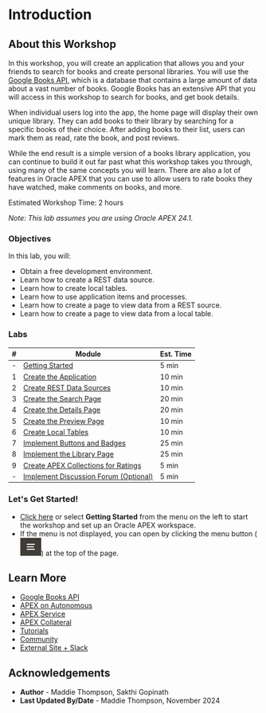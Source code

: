 # Introduction
## About this Workshop
In this workshop, you will create an application that allows you and your friends to search for books and create personal libraries. You will use the [Google Books API](https://developers.google.com/books/docs/v1/using), which is a database that contains a large amount of data about a vast number of books. Google Books has an extensive API that you will access in this workshop to search for books, and get book details.

When individual users log into the app, the home page will display their own unique library. They can add books to their library by searching for a specific books of their choice. After adding books to their list, users can mark them as read, rate the book, and post reviews.

While the end result is a simple version of a books library application, you can continue to build it out far past what this workshop takes you through, using many of the same concepts you will learn.  There are also a lot of features in Oracle APEX that you can use to allow users to rate books they have watched, make comments on books, and more.

Estimated Workshop Time: 2 hours

*Note: This lab assumes you are using Oracle APEX 24.1.*

### Objectives
In this lab, you will:  
- Obtain a free development environment.  
- Learn how to create a REST data source.  
- Learn how to create local tables.  
- Learn how to use application items and processes.  
- Learn how to create a page to view data from a REST source.  
- Learn how to create a page to view data from a local table.  

### Labs

| #   | Module                                                           | Est. Time |
| --- | ---------------------------------------------------------------- | --------- |
| -   | [Getting Started](?lab=1-sign-up-apex)                           | 5 min     |
| 1   | [Create the Application](?lab=create-app)                        | 10 min    |
| 2   | [Create REST Data Sources](?lab=creating-rest-sources)           | 10 min    |
| 3   | [Create the Search Page](?lab=creating-book-search-page)        | 20 min    |
| 4   | [Create the Details Page](?lab=creating-book-details-page)      | 20 min    |
| 5   | [Create the Preview Page](?lab=creating-book-preview-page)      | 10 min    |
| 6   | [Create Local Tables](?lab=creating-tables)                      | 10 min    |
| 7   | [Implement Buttons and Badges](?lab=creating-buttons-badges)     | 25 min    |
| 8   | [Implement the Library Page](?lab=implementing-library-page) | 25 min    |
| 9   | [Create APEX Collections for Ratings](?lab=adding-cast-list)                | 5 min     |
| -   | [Implement Discussion Forum (Optional)](?lab=improving-watchlist-page)       | 5 min     |

### **Let's Get Started!**

- [Click here](?lab=1-sign-up-apex) or select **Getting Started** from the menu on the left to start the workshop and set up an Oracle APEX workspace.
- If the menu is not displayed, you can open by clicking the menu button (![Menu icon](./images/menu-button.png)) at the top of the page.

## Learn More

- [Google Books API](https://developers.google.com/books/docs/v1/using)
- [APEX on Autonomous](https://apex.oracle.com/autonomous)
- [APEX Service](https://apex.oracle.com/en/platform/apex-service/)
- [APEX Collateral](https://apex.oracle.com)
- [Tutorials](https://apex.oracle.com/en/learn/tutorials)
- [Community](https://apex.oracle.com/community)
- [External Site + Slack](http://apex.world)

## Acknowledgements

- **Author** - Maddie Thompson, Sakthi Gopinath
- **Last Updated By/Date** - Maddie Thompson, November 2024